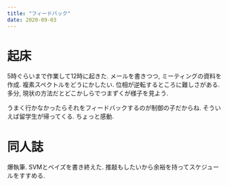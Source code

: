 ```yaml
---
title: "フィードバック"
date: 2020-09-03
---
```


# 起床
5時ぐらいまで作業して12時に起きた. メールを書きつつ, ミーティングの資料を作成. 複素スペクトルをどうにかしたい. 位相が逆転するところに難しさがある. 多分, 現状の方法だとどこかしらでつまずくが様子を見よう.

うまく行かなかったらそれをフィードバックするのが制御の子だからね. そういえば留学生が帰ってくる. ちょっと感動.

# 同人誌
爆執筆. SVMとベイズを書き終えた. 推敲もしたいから余裕を持ってスケジュールをすすめる.